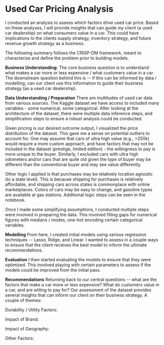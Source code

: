 # Used Car Pricing Analysis

I conducted an analysis to assess which factors drive used car price. Based on these analyses, I will provide insights that can guide my client (a used car dealership) on what consumers value in a car. This could have implications to the clients supply strategy, inventory strategy, and future revenue growth strategy as a business.

The following summary follows the CRISP-DM framework, meant to characterize and define the problem prior to building models.

**Business Understanding:**
The core business question is to understand what makes a car more or less expensive / what customers value in a car. The downstream question behind this is -- if this can be informed by data / modelling, can our client use this information to guide their business strategy (as a used car dealership). 

**Data Understanding / Preparation**
There are multitudes of used car data from various sources. The Kaggle dataset we have access to included many variables - some numerical, some categorical. After looking at the architecture of the dataset, there were multiple data inference steps, and simplification steps to ensure a robust analysis could be conducted. 

Given pricing is our desired outcome output, I visualized the price distribution of the dataset. This gave me a sense on potential outliers to account for. One may assume that cars of ultra high value (e.g., >250k) would require a more custom approach, and have factors that may not be included in the dataset (prestige, limited edition) - the willingness to pay is more unique to the buyer. Similarly, I excluded cars with ultra high odometers and/or cars that are quite old given the type of buyer may be different than the conventional buyer and may see value differently.

Other logic I applied is that purchases may be relatively location agnostic (to a state level). This is because shipping for purchases is relatively affordable, and shipping cars across states is commonplace with online marketplaces. Colors of cars may be easy to change, and gasoline types are available at gas stations. Additional logic steps can be seen in the notebook.

Once I made some simplifying assumptions, I conducted multiple steps were involved in preparing the data. This involved filling gaps for numerical figures with medians / modes, one-hot encoding certain categorical variables.

**Modelling**
From here, I created initial models using various regression techniques -- Lasso, Ridge, and Linear. I wanted to assess in a couple ways to ensure that the client receives the best model to inform the ultimate recommendations. 




**Evaluation**
I then started evaluating the models to ensure that they were optimized. This involved playing with certain parameters to assess if the models could be improved from the initial pass.

**Recommendations**
Returning back to our central questions -- what are the factors that make a car more or less expensive? What do customers value in a car, and are wliling to pay for? Our assessment of the dataset provides several insights that can inform our client on their business strategy. A couple of themes:

Durability / Utility Factors:

Impact of Brand:

Impact of Geography:

Other Factors:


